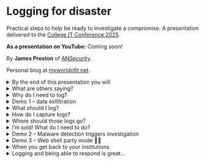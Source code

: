 # Logging for disaster
Practical steps to help be ready to investigate a compromise. A presentation delivered to the [College IT Conference 2025](https://citc.college/).

**As a presentation on YouTube:** Coming soon!

By **James Preston** of [ANSecurity](https://www.ansecurity.com/).

Personal blog at [myworldofit.net](https://myworldofit.net/).

<details>
<summary>By the end of this presentation you will</summary>

# By the end of this presentation you will
* Have direction on the creation of a logging policy.
* Understand the utility of logging in the context of incident response.
* Be able to identify essential, desirable, and optional log sources.
* Have options on how to obtain and store your logs.
* Be ready to log!

</details>

<details>
<summary>What are others saying?</summary>

# What are others saying?

## Center for Internet Security
* [https://www.cisecurity.org/](https://www.cisecurity.org/)
* [https://cas.docs.cisecurity.org/en/latest/source/Controls8/](https://cas.docs.cisecurity.org/en/latest/source/Controls8/)
* [https://www.cisecurity.org/insights/white-papers/audit-log-management-policy-template-for-cis-control-8](https://www.cisecurity.org/insights/white-papers/audit-log-management-policy-template-for-cis-control-8)

## National Cyber Security Centre (NCSC)
* [https://www.ncsc.gov.uk/collection/10-steps/logging-and-monitoring](https://www.ncsc.gov.uk/collection/10-steps/logging-and-monitoring)

## Vendor documentation
* [https://learn.microsoft.com/en-us/windows-server/identity/ad-ds/plan/security-best-practices/audit-policy-recommendations](https://learn.microsoft.com/en-us/windows-server/identity/ad-ds/plan/security-best-practices/audit-policy-recommendations)

</details>

<details>
<summary>Why do I need to log?</summary>

# Why do I need to log?
To answer questions, such as:
* Sophos detected a malicious program on a computer - where did it come from?
* Based on the data in a threat intel report have we been impacted?
* What files have been copied to the Internet from a computer?

But also...
* To identify the root cause of an incident (non-security related!).
* To comply with regulations.
* Generally a 'good idea'.

## Beware - rabbit hole ahead!
* Deception and honeypots.
* Log review.

</details>

<details>
<summary>Demo 1 – data exfiltration</summary>

# Demo 1 – data exfiltration

[Validato](https://validato.io/), manual exfiltration, and [Microsoft Defender EDR](https://www.microsoft.com/en-gb/security/business/endpoint-security/microsoft-defender-endpoint)

## Scenario setup
![Scenario setup 1](https://github.com/user-attachments/assets/011876f3-e0ec-4834-ab05-2f08a98ebd5e)

![Scenario setup 2](https://github.com/user-attachments/assets/25f0a188-1307-4d05-b2ad-b438dbd6a19d)

## Defenders point of view
![Data exfiltration-1](https://github.com/user-attachments/assets/e9e8f68f-c1ab-4b75-9c70-2fde80051620)

![Data exfiltration-2](https://github.com/user-attachments/assets/d6d0694d-e7f3-4adc-8521-2078346653c2)

![Data exfiltration-3](https://github.com/user-attachments/assets/c688dc20-a69b-411a-b7ac-3515d274aabf)

</details>

<details>
<summary>What should I log?</summary>

# What should I log?

## Data that'll be useful in forensic analysis
* New application process.
* DNS requests.
* URL requests.
* New/modified file and registry keys.
* Loading of drivers.
* Reading specific file types (e.g. .docx/.pdf/.xlsx).
* Script/command line interface use.

## Data that'll be useful in threat hunting
* [https://github.com/sophoslabs/IoCs](https://github.com/sophoslabs/IoCs)
* [https://github.com/PaloAltoNetworks/Unit42-Threat-Intelligence-Article-Information](https://github.com/PaloAltoNetworks/Unit42-Threat-Intelligence-Article-Information)
* [https://www.ncsc.gov.uk/section/keep-up-to-date/malware-analysis-reports](https://www.ncsc.gov.uk/section/keep-up-to-date/malware-analysis-reports)

* URLs.
* File hashes (MD5/SHA1/SHA256).
* File names and paths.
* IP addresses.
* Domains.

## Abnormal events
* AppLocker blocked the execution of a new application.
* Excessive requests to unauthorised web or file sharing services.
* Break glass account used... careful about to hit that rabbit hole.

</details>

<details>
<summary>How do I capture logs?</summary>

# How do I capture logs?

## Windows
* From Windows Event Logs, [NXLog CE](https://nxlog.co/products/nxlog-community-edition), 

## Linux


## Network appliances


## Cloud Services
* API connectors.
* 

</details>

<details>
<summary>Where should those logs go?</summary>

# Where should those logs go?
* Local storage
* Centralised storage
* Consider 'cloud' options

## Consider: authentication and encryption
* Network appliances don't always support both/either.
* May need to use some form of logging 'proxy'.
* If running a 'cloud' logging service the importance is even greater.
* Don't underestimate a threat actors resourcefulness, easy to generate sufficient logs to overwhelm a system.

## If storing on-premises consider
* Network level access controls to the log system.
* Authentication to the log system.
* Dependencies on systems that may be offline in an incident (compute, storage, networking, authentication).

## A recommendation for on-premises
* Place the server(s) in a dedicated 'logging' network.
* Restrict access into that network with a network firewall, broadly allow connections to the ports that logging agents talk to, restrict by source network/IP/user/device access to the management interface.
* Dedicated physical server or servers (3 smaller nodes in a cluster is better than 1 single node by itself).
* Strong authentication (phishing resistant) as the 'day to day' access, with a fallback to local authentication with a strong (long) passphrase.

# Volume vs value
* Firewall traffic logs - VERY high volume, low relative value
* DNS logs - high volume, low-medium relative value
  * But.... DNS is encrypted now
* 

</details>

<details>
<summary>I’m sold! What do I need to do?</summary>

# I’m sold! What do I need to do?

## But also don't forget to:

* Do maintenance! Don't let that logging system run out of disk space!
* Check all log sources are sending logs.
* Routine check that the times of systems are in sync.

## If you have the spare time:

* Conduct audit log reviews.
  * Perform some 'malicious' activities and then check that the logs you expect were captured.
    * [There is software that can help with this](https://validato.io/).
  * Use threat intel reports 

</details>

<details>
<summary>Demo 2 – Malware detection triggers investigation</summary>

# Demo 2 – Malware detection triggers investigation

</details>

<details>
<summary>Demo 3 – Web shell party mode 🎉🥳</summary>

# Demo 3 – Web shell party mode 🎉🥳

[VirusTotal](https://www.virustotal.com/), [wordpress_shell.php](https://github.com/BlackArch/webshells/blob/master/php/wordpress_shell.php), [LimaCharlie EDR](https://limacharlie.io/).

## Web shell detected!
![WordPress webshell](https://github.com/user-attachments/assets/25948df7-6f00-4da6-a183-364a9ef1dc64)

## Threat actors point of view
![ifconfig](https://github.com/user-attachments/assets/9c28b361-6b57-4433-8d95-54f2f9623c6e)

![Or coninminer](https://github.com/user-attachments/assets/1c29f7ef-cac9-4bbb-bf6f-92792ab75efb)

## Defenders point of view
![INVESTIGATE!](https://github.com/user-attachments/assets/25b63902-b125-4707-befb-fa300d4e3e18)

![INVESTIGATE!!](https://github.com/user-attachments/assets/f4d496c2-ebe3-4a71-9722-9d2be86bf503)

![INVESTIGATE!!!](https://github.com/user-attachments/assets/b1623e7e-2fd4-47cb-8060-3297d41a84a4)

</details>

<details>
<summary>When you get back to your institutions</summary>

# When you get back to your institutions

</details>

<details>
<summary>Logging and being able to respond is great...</summary>

# Logging and being able to respond is great...

But a good defence is still a good defence.

* Decrypt!
* Outbound filtering!
* MFA (or even better strong authentication) everything!
* 

</details>
